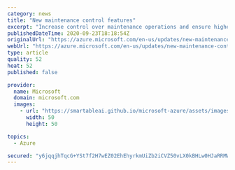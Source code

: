 ```yaml
---
category: news
title: "New maintenance control features"
excerpt: "Increase control over maintenance operations and ensure higher availability for your business-critical applications with two new features now in preview. You can now schedule host maintenance operations in addition to the already available manual updates. Additionally, we are adding the ability for you"
publishedDateTime: 2020-09-23T18:18:54Z
originalUrl: "https://azure.microsoft.com/en-us/updates/new-maintenance-control-features/"
webUrl: "https://azure.microsoft.com/en-us/updates/new-maintenance-control-features/"
type: article
quality: 52
heat: 52
published: false

provider:
  name: Microsoft
  domain: microsoft.com
  images:
    - url: "https://smartableai.github.io/microsoft-azure/assets/images/organizations/microsoft.com-50x50.jpg"
      width: 50
      height: 50

topics:
  - Azure

secured: "y6jqqjhTqcG+YSt7f2H7wEZ02EhEhyrkmUiZb2iCVZ50vLX0kBHLw0HJaRRMW7ANADaDPsy2PTLcfSS6O1mQues1h5bqvGKcXiGP36HpUhAjWHomY+0C4Hl1XCk5u3PKStqHnBOSSEQkAHbEnmZ7CTF8xymiRMalwQkPkO1J55EiCj8ilhmzyCDpga+mf9BZ/vKL+qTri9W+LWZpRs9/fmzyppV484VUwYrGaxZjqD0RhKPgH2R/AxM+6AoMFiVhldRVSChv3nDQotLJXpzjxDdlLzTQRHKyMDic8HQrs5IUIoYA5d5M2Fjj8FFwElg/AWfy9W0evQVEf9YOmxUIbboBp4mkhhtpnExcLudaKQU=;THbjhS7raJ9S45pf6H4GcQ=="
---
```


